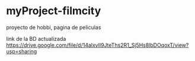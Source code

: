 # myProject-filmcity
proyecto de hobbi, pagina de peliculas

link de la BD actualizada
https://drive.google.com/file/d/14alxvIl9JteThs2R1_Sj5Hs8lbDOqoxT/view?usp=sharing
